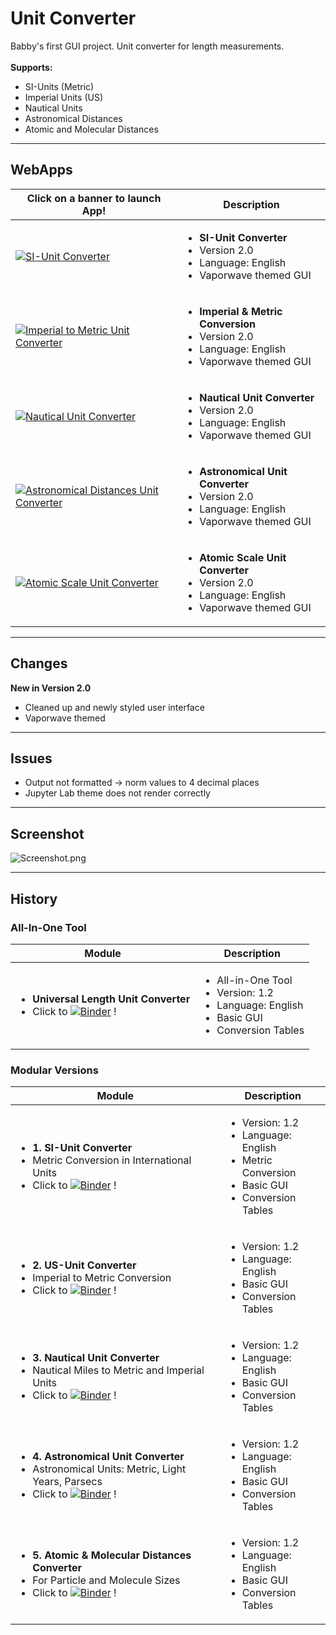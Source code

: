 # Unit Converter
Babby's first GUI project. Unit converter for length measurements. \
 \
**Supports:** 
- SI-Units (Metric)
- Imperial Units (US)
- Nautical Units
- Astronomical Distances
- Atomic and Molecular Distances

---

## WebApps

 | **Click on a banner to launch App!** | **Description** |
 |--------------------------------------|-----------------|
 | [![SI-Unit Converter](https://raw.githubusercontent.com/kuranez/Unit-Converter/main/images/thumbnails/1-BANNER-SI-450x120.png)](https://mybinder.org/v2/gh/kuranez/Unit-Converter/main?urlpath=%2Fvoila%2Frender%2Fnotebooks%2F1-SI-Unit-Converter-v2.0.ipynb?theme=jupyterlab_miami_nights) | <ul><li>**SI-Unit Converter**</li><li>Version 2.0</li><li>Language: English</li><li>Vaporwave themed GUI</li></ul> |
| [![Imperial to Metric Unit Converter](https://raw.githubusercontent.com/kuranez/Unit-Converter/main/images/thumbnails/2-BANNER-IMPERIAL-METRIC-450x120.png)](https://mybinder.org/v2/gh/kuranez/Unit-Converter/main?urlpath=%2Fvoila%2Frender%2Fnotebooks%2F2-US-Metric-Unit-Converter-v2.0.ipynb) | <ul><li>**Imperial & Metric Conversion**</li><li>Version 2.0</li><li>Language: English</li><li>Vaporwave themed GUI</li></ul> |
|  [![Nautical Unit Converter](https://raw.githubusercontent.com/kuranez/Unit-Converter/main/images/thumbnails/3-BANNER-IMPERIAL-METRIC-450x120.png)](https://mybinder.org/v2/gh/kuranez/Unit-Converter/main?urlpath=%2Fvoila%2Frender%2Fnotebooks%2F3-Nautical-Unit-Converter-v2.0.ipynb) | <ul><li>**Nautical Unit Converter**</li><li>Version 2.0</li><li>Language: English</li><li>Vaporwave themed GUI</li></ul> |
| [![Astronomical Distances Unit Converter](https://raw.githubusercontent.com/kuranez/Unit-Converter/main/images/thumbnails/4-BANNER-ASTRO-450x120.png)](https://mybinder.org/v2/gh/kuranez/Unit-Converter/main?urlpath=%2Fnotebooks%2Fvoila%2Frender%2F4-Astronomical-Unit-Converter-v2.0.ipynb) | <ul><li>**Astronomical Unit Converter**</li><li>Version 2.0</li><li>Language: English</li><li>Vaporwave themed GUI</li></ul> |
| [![Atomic Scale Unit Converter](https://raw.githubusercontent.com/kuranez/Unit-Converter/main/images/thumbnails/5-BANNER-ATOM-MOL-450x120.png)](https://mybinder.org/v2/gh/kuranez/Unit-Converter/main?urlpath=%2Fvoila%2Frender%2Fnotebooks%2F5-Atomic-Scale-Unit-Converter-v2.0.ipynb) | <ul><li>**Atomic Scale Unit Converter**</li><li>Version 2.0</li><li>Language: English</li><li>Vaporwave themed GUI</li></ul> |

---

## Changes
**New in Version 2.0**
- Cleaned up and newly styled user interface
- Vaporwave themed
  
---

## Issues
- Output not formatted -> norm values to 4 decimal places
- Jupyter Lab theme does not render correctly

---

## Screenshot
![Screenshot.png](https://raw.githubusercontent.com/kuranez/Unit-Converter/main/images/screenshots/Screenshot_20240718_010636.png)

---

## History

### All-In-One Tool
| **Module** | **Description** |
|-----------|-----------------|
| <ul><li>**Universal Length Unit Converter**</li> <li>Click to [![Binder](https://mybinder.org/badge_logo.svg)](https://mybinder.org/v2/gh/kuranez/Unit-Converter/main?urlpath=%2Fvoila%2Frender%2Fold%2F0-Universal-Length-Unit-Converter-V1-2.ipynb) !</li></ul> | <ul><li>All-in-One Tool</li> <li>Version: 1.2</li> <li>Language: English</li> <li>Basic GUI</li> <li>Conversion Tables</li></ul> | 
 
### Modular Versions
| **Module** | **Description** |
|-----------|-----------------|
| <ul><li>**1.  SI-Unit Converter**</li> <li>Metric Conversion in International Units</li> <li>Click to [![Binder](https://mybinder.org/badge_logo.svg)](https://mybinder.org/v2/gh/kuranez/Unit-Converter/main?urlpath=%2Fvoila%2Frender%2Fold%2F1-SI-Unit-Converter-Module-V1-2.ipynb) !</li></ul> | <ul><li>Version: 1.2</li> <li>Language: English</li> <li>Metric Conversion</li> <li>Basic GUI</li> <li>Conversion Tables</li></ul> | 
| <ul><li>**2. US-Unit Converter**</li> <li>Imperial to Metric Conversion</li> <li>Click to [![Binder](https://mybinder.org/badge_logo.svg)](https://mybinder.org/v2/gh/kuranez/Unit-Converter/main?urlpath=%2Fvoila%2Frender%2Fold%2F2-US-Unit-Converter-V1-2.ipynb) !</li></ul> | <ul><li>Version: 1.2</li> <li>Language: English</li> <li>Basic GUI</li> <li>Conversion Tables</li></ul> | 
| <ul><li>**3. Nautical Unit Converter**</li> <li>Nautical Miles to Metric and Imperial Units</li> <li> Click to [![Binder](https://mybinder.org/badge_logo.svg)](https://mybinder.org/v2/gh/kuranez/Unit-Converter/main?urlpath=%2Fvoila%2Frender%2Fold%2F3-Nautical-Unit-Converter-V1-2.ipynb) !</li></ul> | <ul><li>Version: 1.2</li> <li>Language: English</li> <li>Basic GUI</li> <li>Conversion Tables</li></ul>| 
| <ul><li>**4. Astronomical Unit Converter**</li> <li>Astronomical Units: Metric, Light Years, Parsecs</li> <li>Click to [![Binder](https://mybinder.org/badge_logo.svg)](https://mybinder.org/v2/gh/kuranez/Unit-Converter/main?urlpath=%2Fvoila%2Frender%2Fold%2F4-Astro-Unit-Converter-V1-2.ipynb) !</li></ul> | <ul><li>Version: 1.2</li> <li>Language: English</li> <li>Basic GUI</li> <li>Conversion Tables</li></ul> |
| <ul><li>**5. Atomic & Molecular Distances Converter**</li> <li>For Particle and Molecule Sizes</li> <li>Click to [![Binder](https://mybinder.org/badge_logo.svg)](https://mybinder.org/v2/gh/kuranez/Unit-Converter/main?urlpath=%2Fvoila%2Frender%2Fold%2F5-Molecular-Unit-Converter-V1-2.ipynb) !</li></ul> | <ul><li>Version: 1.2</li> <li>Language: English</li> <li>Basic GUI</li> <li>Conversion Tables</li></ul> | 

